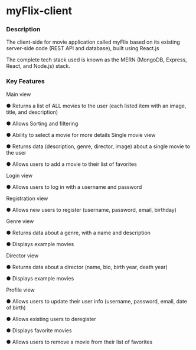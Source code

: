 # myFlix-client
 
### Description
The client-side for movie application called myFlix based on its existing server-side code (REST API and database), built using React.js

The complete tech stack used is known as the MERN (MongoDB, Express, React, and Node.js) stack.

### Key Features

Main view

● Returns a list of ALL movies to the user (each listed item with an image, title, and
description)

● Allows Sorting and filtering

● Ability to select a movie for more details
Single movie view

● Returns data (description, genre, director, image) about a single movie to the user

● Allows users to add a movie to their list of favorites

Login view

● Allows users to log in with a username and password

Registration view

● Allows new users to register (username, password, email, birthday)

Genre view

● Returns data about a genre, with a name and description

● Displays example movies

Director view

● Returns data about a director (name, bio, birth year, death year)

● Displays example movies

Profile view

● Allows users to update their user info (username, password, email, date of birth)

● Allows existing users to deregister

● Displays favorite movies

● Allows users to remove a movie from their list of favorites